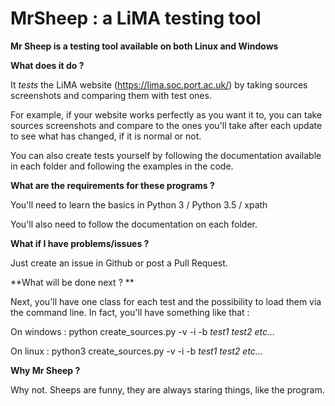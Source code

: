 # MrSheep : a LiMA testing tool

**Mr Sheep is a testing tool available on both Linux and Windows**


**What does it do ?**

It *tests* the LiMA website (https://lima.soc.port.ac.uk/) by taking sources screenshots
and comparing them with test ones.

For example, if your website works perfectly as you want it to, you can take sources screenshots and compare to the ones you'll take after each update to see what has changed, if it is normal or not.

You can also create tests yourself by following the documentation available in each folder and following the examples in the code.

**What are the requirements for these programs ?**

You'll need to learn the basics in Python 3 / Python 3.5 / xpath

You'll also need to follow the documentation on each folder.

**What if I have problems/issues ?**

Just create an issue in Github or post a Pull Request.

**What will be done next ? **

Next, you'll have one class for each test and the possibility to load them via the command line.
In fact, you'll have something like that :

On windows :
python create_sources.py -v -i -b *test1* *test2* *etc...*

On linux :
python3 create_sources.py -v -i -b *test1* *test2* *etc...*

**Why Mr Sheep ?**

Why not. Sheeps are funny, they are always staring things, like the program.



